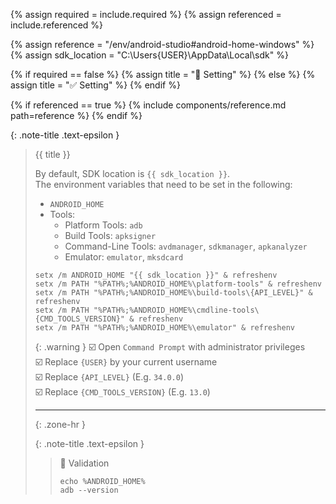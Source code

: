 <!-- LOCATION -->
<!-- _includes/components/android-studio/ -->

<!-- INCLUDE -->
<!-- components/android-studio/home-windows.md -->

<!-- VARIABLES -->
<!-- required:      [true, false], default to true -->
<!-- referenced:    [true, false], default to false -->


<!-- READ VARIABLES -->
{% assign required   = include.required %}
{% assign referenced = include.referenced %}


<!-- ASSIGN CONSTANTS -->
{% assign reference    = "/env/android-studio#android-home-windows" %}
{% assign sdk_location = "C:\Users\{USER}\AppData\Local\sdk" %}


<!-- DECIDE TO DISPLAY THE NECESSITY OF THE INSTALLATION -->
{% if required == false %}
    {% assign title = "🔲 Setting" %}
{% else %}
    {% assign title = "✅ Setting" %}
{% endif %}


<!-- DECIDE TO DISPLAY THE LINK OF THIS COMPONENT -->
{% if referenced == true %}
{% include components/reference.md path=reference %}
{% endif %}


<!-- MAIN CONTENT -->

{: .note-title .text-epsilon }
> {{ title }}
>
> By default, SDK location is `{{ sdk_location }}`.<br>
> The environment variables that need to be set in the following:
> - `ANDROID_HOME`
> - Tools:
>   - Platform Tools: `adb`
>   - Build Tools: `apksigner`
>   - Command-Line Tools: `avdmanager`, `sdkmanager`, `apkanalyzer`
>   - Emulator: `emulator`, `mksdcard`
> 
> ```shell
> setx /m ANDROID_HOME "{{ sdk_location }}" & refreshenv
> setx /m PATH "%PATH%;%ANDROID_HOME%\platform-tools" & refreshenv
> setx /m PATH "%PATH%;%ANDROID_HOME%\build-tools\{API_LEVEL}" & refreshenv
> setx /m PATH "%PATH%;%ANDROID_HOME%\cmdline-tools\{CMD_TOOLS_VERSION}" & refreshenv
> setx /m PATH "%PATH%;%ANDROID_HOME%\emulator" & refreshenv
> ```
>
> {: .warning }
> ☑️ Open `Command Prompt` with administrator privileges<br>
> ☑️ Replace `{USER}` by your current username<br>
> ☑️ Replace `{API_LEVEL}` (E.g. `34.0.0`)<br>
> ☑️ Replace `{CMD_TOOLS_VERSION}` (E.g. `13.0`)
>
> <hr>{: .zone-hr }
> 
> {: .note-title .text-epsilon }
>> 🔲 Validation
>>
>> ```shell
>> echo %ANDROID_HOME%
>> adb --version
>> ```
